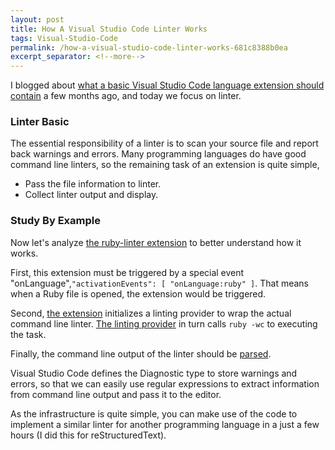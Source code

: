 ```yaml
---
layout: post
title: How A Visual Studio Code Linter Works
tags: Visual-Studio-Code
permalink: /how-a-visual-studio-code-linter-works-681c8388b0ea
excerpt_separator: <!--more-->
---
```

I blogged about [what a basic Visual Studio Code language extension should contain](https://blog.lextudio.com/receipt-of-visual-studio-code-extension-f4fb832fd956) a few months ago, and today we focus on linter.
<!--more-->

### Linter Basic
The essential responsibility of a linter is to scan your source file and report back warnings and errors. Many programming languages do have good command line linters, so the remaining task of an extension is quite simple,

* Pass the file information to linter.
* Collect linter output and display.

### Study By Example
Now let's analyze [the ruby-linter extension](https://github.com/hoovercj/vscode-ruby-linter/blob/master/package.json#L21) to better understand how it works.

First, this extension must be triggered by a special event "onLanguage",`"activationEvents": [ "onLanguage:ruby" ]`. That means when a Ruby file is opened, the extension would be triggered.

Second, [the extension](https://github.com/hoovercj/vscode-ruby-linter/blob/master/src/extension.ts#L8) initializes a linting provider to wrap the actual command line linter. [The linting provider](https://github.com/hoovercj/vscode-ruby-linter/blob/master/src/features/rubyLinter.ts#L20) in turn calls `ruby -wc` to executing the task.

Finally, the command line output of the linter should be [parsed](https://github.com/hoovercj/vscode-ruby-linter/blob/master/src/features/rubyLinter.ts#L28).

Visual Studio Code defines the Diagnostic type to store warnings and errors, so that we can easily use regular expressions to extract information from command line output and pass it to the editor.

As the infrastructure is quite simple, you can make use of the code to implement a similar linter for another programming language in a just a few hours (I did this for reStructuredText).
